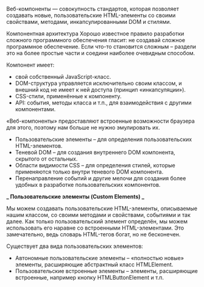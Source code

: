 Веб-компоненты — совокупность стандартов, которая позволяет создавать новые, пользовательские HTML-элементы со своими свойствами, методами, инкапсулированными DOM и стилями.

Компонентная архитектура
Хорошо известное правило разработки сложного программного обеспечения гласит: не создавай сложное программное обеспечение.
Если что-то становится сложным – раздели это на более простые части и соедини наиболее очевидным способом.

Компонент имеет:

- свой собственный JavaScript-класс.
- DOM-структура управляется исключительно своим классом, и внешний код не имеет к ней доступа (принцип «инкапсуляции»).
- CSS-стили, применённые к компоненту.
- API: события, методы класса и т.п., для взаимодействия с другими компонентами.

«Веб-компоненты» предоставляют встроенные возможности браузера для этого, поэтому нам больше не нужно эмулировать их.

- Пользовательские элементы – для определения пользовательских HTML-элементов.
- Теневой DOM – для создания внутреннего DOM компонента, скрытого от остальных.
- Области видимости CSS – для определения стилей, которые применяются только внутри теневого DOM компонента.
- Перенаправление событий и другие мелочи для создания более удобных в разработке пользовательских компонентов.

**_ Пользовательские элементы (Custom Elements) _**

Мы можем создавать пользовательские HTML-элементы, описываемые нашим классом, со своими методами и свойствами, событиями и так далее. Как только пользовательский элемент определён, мы можем использовать его наравне со встроенными HTML-элементами. Это замечательно, ведь словарь HTML-тегов богат, но не бесконечен.

Существует два вида пользовательских элементов:

- Автономные пользовательские элементы – «полностью новые» элементы, расширяющие абстрактный класс HTMLElement.
- Пользовательские встроенные элементы – элементы, расширяющие встроенные, например кнопку HTMLButtonElement и т.п.
